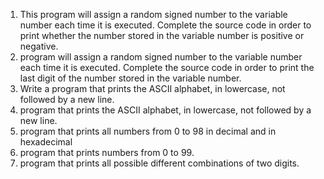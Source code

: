 1. This program will assign a random signed number to the variable number each time it is executed. Complete the source code in order to print whether the number stored in the variable number is positive or negative.
2. program will assign a random signed number to the variable number each time it is executed. Complete the source code in order to print the last digit of the number stored in the variable number.
3. Write a program that prints the ASCII alphabet, in lowercase, not followed by a new line.
4. program that prints the ASCII alphabet, in lowercase, not followed by a new line.
5. program that prints all numbers from 0 to 98 in decimal and in hexadecimal
6.  program that prints numbers from 0 to 99.
7. program that prints all possible different combinations of two digits.
   
